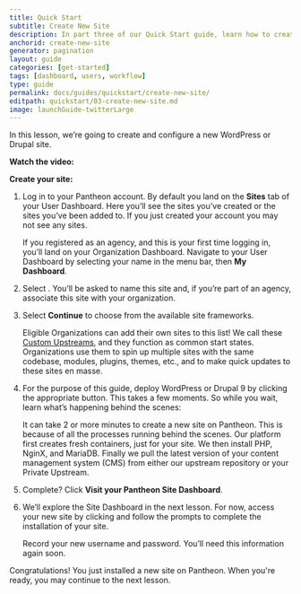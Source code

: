 ```yaml
---
title: Quick Start
subtitle: Create New Site
description: In part three of our Quick Start guide, learn how to create your new Pantheon site.
anchorid: create-new-site
generator: pagination
layout: guide
categories: [get-started]
tags: [dashboard, users, workflow]
type: guide
permalink: docs/guides/quickstart/create-new-site/
editpath: quickstart/03-create-new-site.md
image: launchGuide-twitterLarge
---
```


In this lesson, we’re going to create and configure a new WordPress or Drupal site.

**Watch the video:**

<Youtube src="NBL2Ejh8TI4" title="Create New Site" />

**Create your site:**

1. Log in to your Pantheon account. By default you land on the **Sites** tab of your User Dashboard. Here you’ll see the sites you’ve created or the sites you’ve been added to. If you just created your account you may not see any sites.

   <Alert title="Note" type="info">

   If you registered as an agency, and this is your first time logging in, you’ll land on your Organization Dashboard. Navigate to your User Dashboard by selecting your name in the menu bar, then **My Dashboard**.

   </Alert>

2. Select <Icon icon="plus" text="Create New Site"/>. You’ll be asked to name this site and, if you’re part of an agency, associate this site with your organization.

3. Select **Continue** to choose from the available site frameworks.

   <Alert title="Note" type="info">

   Eligible Organizations can add their own sites to this list! We call these [Custom Upstreams](/guides/custom-upstream), and they function as common start states. Organizations use them to spin up multiple sites with the same codebase, modules, plugins, themes, etc., and to make quick updates to these sites en masse.

   </Alert>

4. For the purpose of this guide, deploy WordPress or Drupal 9 by clicking the appropriate button. This takes a few moments. So while you wait, learn what’s happening behind the scenes:

   <Accordion title="Deploy a Site on Pantheon (optional)" icon="lightbulb" id="understand-deploy" >

   It can take 2 or more minutes to create a new site on Pantheon. This is because of all the processes running behind the scenes. Our platform first creates fresh containers, just for your site. We then install PHP, NginX, and MariaDB. Finally we pull the latest version of your content management system (CMS) from either our upstream repository or your Private Upstream.

   </Accordion>

5. Complete? Click **Visit your Pantheon Site Dashboard**.

6. We’ll explore the Site Dashboard in the next lesson. For now, access your new site by clicking <Icon icon="new-window-alt" text="Visit Development Site"/> and follow the prompts to complete the installation of your site.

   <Alert title="Note" type="info">

   Record your new username and password. You’ll need this information again soon.

   </Alert>

Congratulations! You just installed a new site on Pantheon. When you're ready, you may continue to the next lesson.
